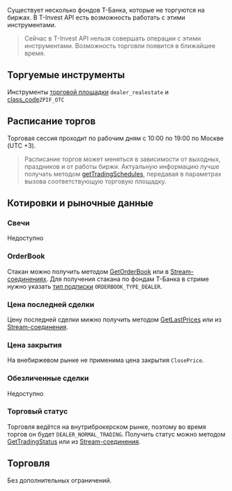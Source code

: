 Существует несколько фондов Т-Банка, которые не торгуются на биржах.
В T-Invest API есть возможность работать с этими инструментами.

>Сейчас в T-Invest API нельзя совершать операции с этими инструментами.
Возможность торговли появится в ближайшее время.


## Торгуемые инструменты

Инструменты [торговой площадки](/investAPI/markets/) `dealer_realestate` и  [class_code](/investAPI/faq_instruments/#1.3)`ZPIF_OTC`

## Расписание торгов

Торговая сессия проходит по рабочим дням с 10:00 по 19:00 по Москве (UTC +3).

> Расписание торгов может меняться в зависимости от выходных, праздников и от работы биржи.
Актуальную информацию лучше получать методом [getTradingSchedules](/investAPI/instruments#tradingschedules),
 передавая в параметрах вызова соответствующую торговую площадку.

## Котировки и рыночные данные

### Свечи

Недоступно


### OrderBook

Стакан можно получить методом [GetOrderBook](/investAPI/marketdata/#getorderbook) 
или в [Stream-соединениях](/investAPI/marketdata/#subscribeorderbookrequest).
Для получения стакана по фондам Т-Банка в стриме нужно указать [тип подписки](/investAPI/marketdata/#orderbooktype) `ORDERBOOK_TYPE_DEALER`.


### Цена последней сделки

Цену последней сделки мижно получить методом [GetLastPrices](/investAPI/marketdata/#getlastprices)
или из [Stream-соединения](/investAPI/marketdata/#subscribelastpricerequest).

### Цена закрытия

На внебиржевом рынке не применима цена закрытия `ClosePrice`.


### Обезличенные сделки

Недоступно


### Торговый статус

Торговля ведётся на внутриброкерском рынке, поэтому во время торгов он будет `DEALER_NORMAL_TRADING`.
Получить статус можно методом [GetTradingStatus](/investAPI/marketdata/#gettradingstatus) или из [Stream-соединения](/investAPI/marketdata/#subscribeinforequest).



## Торговля

Без дополнительных ограничений.


